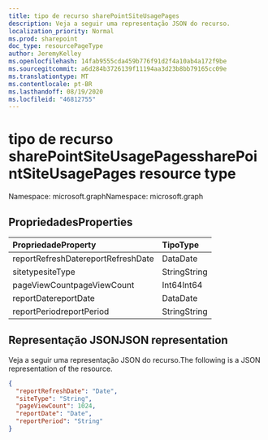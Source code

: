 ```yaml
---
title: tipo de recurso sharePointSiteUsagePages
description: Veja a seguir uma representação JSON do recurso.
localization_priority: Normal
ms.prod: sharepoint
doc_type: resourcePageType
author: JeremyKelley
ms.openlocfilehash: 14fab9555cda459b776f91d2f4a10ab4a172f9be
ms.sourcegitcommit: a6d284b3726139f11194aa3d23b8bb79165cc09e
ms.translationtype: MT
ms.contentlocale: pt-BR
ms.lasthandoff: 08/19/2020
ms.locfileid: "46812755"
---
```

# <a name="sharepointsiteusagepages-resource-type"></a><span data-ttu-id="5773b-103">tipo de recurso sharePointSiteUsagePages</span><span class="sxs-lookup"><span data-stu-id="5773b-103">sharePointSiteUsagePages resource type</span></span>

<span data-ttu-id="5773b-104">Namespace: microsoft.graph</span><span class="sxs-lookup"><span data-stu-id="5773b-104">Namespace: microsoft.graph</span></span>

## <a name="properties"></a><span data-ttu-id="5773b-105">Propriedades</span><span class="sxs-lookup"><span data-stu-id="5773b-105">Properties</span></span>

| <span data-ttu-id="5773b-106">Propriedade</span><span class="sxs-lookup"><span data-stu-id="5773b-106">Property</span></span>          | <span data-ttu-id="5773b-107">Tipo</span><span class="sxs-lookup"><span data-stu-id="5773b-107">Type</span></span>   |
| :---------------- | :----- |
| <span data-ttu-id="5773b-108">reportRefreshDate</span><span class="sxs-lookup"><span data-stu-id="5773b-108">reportRefreshDate</span></span> | <span data-ttu-id="5773b-109">Data</span><span class="sxs-lookup"><span data-stu-id="5773b-109">Date</span></span>   |
| <span data-ttu-id="5773b-110">sitetype</span><span class="sxs-lookup"><span data-stu-id="5773b-110">siteType</span></span>          | <span data-ttu-id="5773b-111">String</span><span class="sxs-lookup"><span data-stu-id="5773b-111">String</span></span> |
| <span data-ttu-id="5773b-112">pageViewCount</span><span class="sxs-lookup"><span data-stu-id="5773b-112">pageViewCount</span></span>     | <span data-ttu-id="5773b-113">Int64</span><span class="sxs-lookup"><span data-stu-id="5773b-113">Int64</span></span>  |
| <span data-ttu-id="5773b-114">reportDate</span><span class="sxs-lookup"><span data-stu-id="5773b-114">reportDate</span></span>        | <span data-ttu-id="5773b-115">Data</span><span class="sxs-lookup"><span data-stu-id="5773b-115">Date</span></span>   |
| <span data-ttu-id="5773b-116">reportPeriod</span><span class="sxs-lookup"><span data-stu-id="5773b-116">reportPeriod</span></span>      | <span data-ttu-id="5773b-117">String</span><span class="sxs-lookup"><span data-stu-id="5773b-117">String</span></span> |

## <a name="json-representation"></a><span data-ttu-id="5773b-118">Representação JSON</span><span class="sxs-lookup"><span data-stu-id="5773b-118">JSON representation</span></span>

<span data-ttu-id="5773b-119">Veja a seguir uma representação JSON do recurso.</span><span class="sxs-lookup"><span data-stu-id="5773b-119">The following is a JSON representation of the resource.</span></span>

<!-- {
  "blockType": "resource",
  "@odata.type": "microsoft.graph.sharePointSiteUsagePages"
} -->

```json
{
  "reportRefreshDate": "Date",
  "siteType": "String",
  "pageViewCount": 1024,
  "reportDate": "Date",
  "reportPeriod": "String"
}
```
